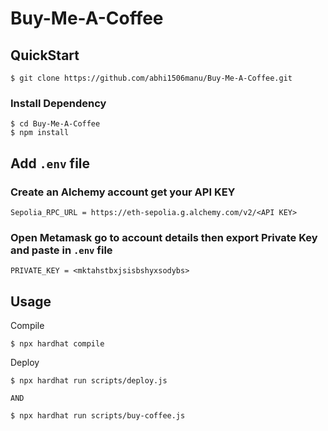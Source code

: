 # Buy-Me-A-Coffee
## QuickStart
```
$ git clone https://github.com/abhi1506manu/Buy-Me-A-Coffee.git
```

### Install Dependency
```
$ cd Buy-Me-A-Coffee
$ npm install
```
## Add ``.env`` file
### Create an Alchemy account get your API KEY
```
Sepolia_RPC_URL = https://eth-sepolia.g.alchemy.com/v2/<API KEY>

```
### Open Metamask go to account details then export Private Key and paste in ``.env`` file
```
PRIVATE_KEY = <mktahstbxjsisbshyxsodybs>
```

## Usage
Compile
```
$ npx hardhat compile
```
Deploy
```
$ npx hardhat run scripts/deploy.js

AND

$ npx hardhat run scripts/buy-coffee.js
```
